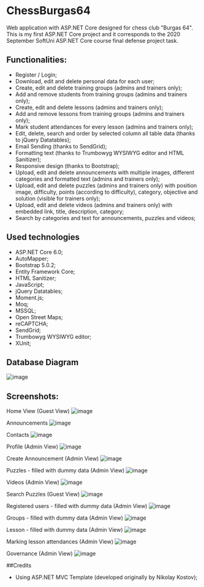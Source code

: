 # ChessBurgas64
 
Web application with ASP.NET Core designed for chess club "Burgas 64". This is my first ASP.NET Core project and it corresponds to the 2020 September SoftUni ASP.NET Core course final defense project task.

## Functionalities:
* Register / Login;
* Download, edit and delete personal data for each user;
* Create, edit and delete training groups (admins and trainers only);
* Add and remove students from training groups (admins and trainers only);
* Create, edit and delete lessons (admins and trainers only);
* Add and remove lessons from training groups (admins and trainers only);
* Mark student attendances for every lesson (admins and trainers only);
* Edit, delete, search and order by selected column all table data (thanks to jQuery Datatables);
* Email Sending (thanks to SendGrid);
* Formatting text (thanks to Trumbowyg WYSIWYG editor and HTML Sanitizer);
* Responsive design (thanks to Bootstrap);
* Upload, edit and delete announcements with multiple images, different categories and formatted text (admins and trainers only);
* Upload, edit and delete puzzles (admins and trainers only) with position image, difficulty, points (according to difficulty), category, objective and solution (visible for trainers only);
* Upload, edit and delete videos (admins and trainers only) with embedded link, title, description, category;
* Search by categories and text for announcements, puzzles and videos;


## Used technologies
* ASP.NET Core 6.0;
* AutoMapper;
* Bootstrap 5.0.2;
* Entity Framework Core;
* HTML Sanitizer;
* JavaScript;
* jQuery Datatables;
* Moment.js;
* Moq;
* MSSQL;
* Open Street Maps;
* reCAPTCHA;
* SendGrid;
* Trumbowyg WYSIWYG editor;
* XUnit;

## Database Diagram
![image](https://user-images.githubusercontent.com/64807656/169153259-7ad9be15-a286-4e50-b391-b4f1ff6d93e4.png)

## Screenshots:
Home View (Guest View)
![image](https://user-images.githubusercontent.com/64807656/169145499-98001430-91d3-41ee-8789-15d7715eeef2.png)

Announcements
![image](https://user-images.githubusercontent.com/64807656/169146255-07b653d6-49f3-4dd5-89ad-2833fcbdc3ee.png)

Contacts
![image](https://user-images.githubusercontent.com/64807656/169146856-e4309cf3-1431-415f-bc82-c69f5afdd755.png)

Profile (Admin View)
![image](https://user-images.githubusercontent.com/64807656/169148231-13bde718-fef4-4d30-aeb6-11c879693898.png)

Create Announcement (Admin View)
![image](https://user-images.githubusercontent.com/64807656/169148415-8ad6fd6f-5676-45a4-9a46-ab5da61cc6b8.png)

Puzzles - filled with dummy data (Admin View)
![image](https://user-images.githubusercontent.com/64807656/169148636-8ecf75c2-3f42-4ff5-a77b-09fcabc122bf.png)

Videos (Admin View)
![image](https://user-images.githubusercontent.com/64807656/169148812-2bd991aa-3c7a-4f9e-8cef-79327563a371.png)

Search Puzzles (Guest View)
![image](https://user-images.githubusercontent.com/64807656/169149111-9d45d36f-1b8f-4b13-bca2-7fd2026081dc.png)

Registered users - filled with dummy data (Admin View)
![image](https://user-images.githubusercontent.com/64807656/169149683-ad389dc8-80f5-462b-947f-ac061f5745b6.png)

Groups - filled with dummy data (Admin View)
![image](https://user-images.githubusercontent.com/64807656/169149908-b62962df-fd16-465c-bd37-a0095069f79b.png)

Lesson - filled with dummy data (Admin View)
![image](https://user-images.githubusercontent.com/64807656/169150216-dbc6609b-fd1f-4b22-81bf-8261acfbf237.png)

Marking lesson attendances (Admin View)
![image](https://user-images.githubusercontent.com/64807656/169150822-940c640e-188d-4409-8269-9e01d36ba60f.png)

Governance (Admin View)
![image](https://user-images.githubusercontent.com/64807656/169151167-bcdf431d-bad4-4768-9b8e-48555c103822.png)

##Credits
* Using ASP.NET MVC Template (developed originally by Nikolay Kostov);
